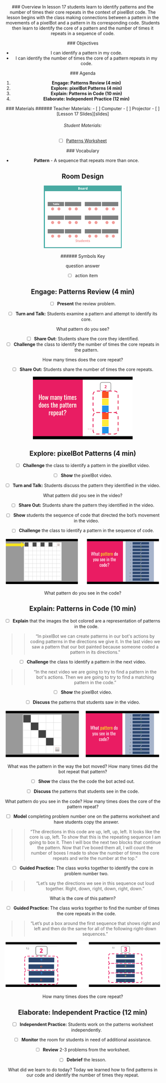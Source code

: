 <header class='header' title='Patterns in Code' subtitle='Lesson 17'/>

<notable>
<iconp src='/icons/activity.png'>### Overview</iconp>
In lesson 17 students learn to identify patterns and the number of times their core repeats in the context of pixelBot code. The lesson begins with the class making connections between a pattern in the movements of a pixelBot and a pattern in its corresponding code. Students then learn to identify the core of a pattern and the number of times it repeats in a sequence of code.

<iconp src='/icons/objectives.png'>### Objectives</iconp>
- I can identify a pattern in my code.
- I can identify the number of times the core of a pattern repeats in my code.


<iconp src='/icons/agenda.png'>### Agenda</iconp>

1. **Engage: Patterns Review (4 min)**
1. **Explore: pixelBot Patterns (4 min)**
1. **Explain: Patterns in Code (10 min)**
1. **Elaborate: Independent Practice (12 min)**

<note>
<iconp src='/icons/materials.png'>### Materials</iconp>
###### Teacher Materials:
- [ ] Computer
- [ ] Projector
- [ ] [Lesson 17 Slides][slides]

###### Student Materials:
- [ ] [Patterns Worksheet][work]


<iconp src='/icons/vocab.png'>### Vocabulary</iconp>
- **Pattern** - A sequence that repeats more than once.

</note>

<pagebreak/>

## Room Design

![room](./images/layout-tables.png)

<note borderLeft='2px solid green' mt='2em'>
###### Symbols Key

<iconp ml='1.65em' type='question'>question</iconp>
<iconp ml='1.65em' type='answer'>answer</iconp>
- [ ] action item
</note>

<pagebreak/>

## Engage: Patterns Review (4 min)
- [ ] **Present** the review problem.

- [ ] **Turn and Talk:** Students examine a pattern and attempt to identify its core.

<iconp type='question'>What pattern do you see?</iconp>

- [ ] **Share Out:** Students share the core they identified.
- [ ] **Challenge** the class to identify the number of times the core repeats in the pattern.

<iconp type='question'>How many times does the core repeat?</iconp>

- [ ] **Share Out:** Students share the number of times the core repeats.

![engage](./images/engage.png)

## Explore: pixelBot Patterns (4 min)
- [ ] **Challenge** the class to identify a pattern in the pixelBot video.

- [ ] **Show** the pixelBot video.

- [ ] **Turn and Talk:** Students discuss the pattern they identified in the video.

<iconp type='question'>What pattern did you see in the video?</iconp>

- [ ] **Share Out:** Students share the pattern they identified in the video.

- [ ] **Show** students the sequence of code that directed the bot’s movement in the video.
- [ ] **Challenge** the class to identify a pattern in the sequence of code.

![explore](./images/explore.png)

<iconp type='question'>What pattern do you see in the code?</iconp>

## Explain: Patterns in Code (10 min)
- [ ] **Explain** that the images the bot colored are a representation of patterns in the code.
>> “In pixelBot we can create patterns in our bot's actions by coding patterns in the directions we give it. In the last video we saw a pattern that our bot painted because someone coded a pattern in its directions."

- [ ] **Challenge** the class to identify a pattern in the next video.
>> “In the next video we are going to try to find a pattern in the bot's actions. Then we are going to try to find a matching pattern in the code.”

- [ ] **Show** the pixelBot video.

- [ ] **Discuss** the patterns that students saw in the video.

![explain](./images/explain.png)

<iconp type='question'>What was the pattern in the way the bot moved?</iconp>
<iconp type='question'>How many times did the bot repeat that pattern?</iconp>

- [ ] **Show** the class the the code the bot acted out.

- [ ] **Discuss** the patterns that students see in the code.

<iconp type='question'>What pattern do you see in the code?</iconp>
<iconp type='question'>How many times does the core of the pattern repeat?</iconp>

- [ ] **Model** completing problem number one on the patterns worksheet and have students copy the answer.
>> “The directions in this code are up, left, up, left. It looks like the core is up, left. To show that this is the repeating sequence I am going to box it. Then I will box the next two blocks that continue the pattern. Now that I’ve boxed them all, I will count the number of boxes I made to show the number of times the core repeats and write the number at the top.”

- [ ] **Guided Practice:** The class works together to identify the core in problem number two.
>> “Let’s say the directions we see in this sequence out loud together. Right, down, right, down, right, down.”

<iconp type='question'>What is the core of this pattern?</iconp>

- [ ] **Guided Practice:** The class works together to find the number of times the core repeats in the code.
>> “Let’s put a box around the first sequence that shows right and left and then do the same for all of the following right-down sequences.”

![explaining](./images/explain-two.png)

<iconp type='question'>How many times does the core repeat?</iconp>

## Elaborate: Independent Practice (12 min)
- [ ] **Independent Practice:** Students work on the patterns worksheet independently.

- [ ] **Monitor** the room for students in need of additional assistance.

- [ ] **Review** 2-3 problems from the worksheet.

- [ ] **Debrief** the lesson.

<iconp type='question'>What did we learn to do today?</iconp>
<iconp type='answer'>Today we learned how to find patterns in our code and identify the number of times they repeat.</iconp>


</notable>

[slides]:https://docs.google.com/presentation/d/1IF7LIc89084H5o6ADTDlLF7wa-EL0sVVGyAVNJMAKIU/edit#slide=id.g1ef20f4d27_0_37
[work]: https://drive.google.com/file/d/0B48_2vIyABioWTBQbFJ1em15MjQ/view
